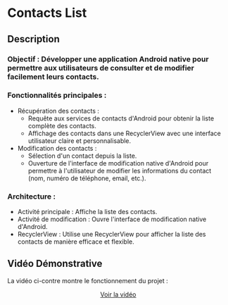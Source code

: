 # Contacts List

## Description

### Objectif : Développer une application Android native pour permettre aux utilisateurs de consulter et de modifier facilement leurs contacts.

### Fonctionnalités principales :

- Récupération des contacts :
  * Requête aux services de contacts d'Android pour obtenir la liste complète des contacts.
  * Affichage des contacts dans une RecyclerView avec une interface utilisateur claire et personnalisable.
- Modification des contacts :
  * Sélection d'un contact depuis la liste.
  * Ouverture de l'interface de modification native d'Android pour permettre à l'utilisateur de modifier les informations du contact (nom, numéro de téléphone, email, etc.).

### Architecture :

- Activité principale : Affiche la liste des contacts.
- Activité de modification : Ouvre l'interface de modification native d'Android.
- RecyclerView : Utilise une RecyclerView pour afficher la liste des contacts de manière efficace et flexible.
    
## Vidéo Démonstrative

La vidéo ci-contre montre le fonctionnement du projet :

<div align="center">

[Voir la vidéo](https://github.com/user-attachments/assets/fb2701aa-ef92-413b-a630-2f0bf1cc8fe5)


</div>
